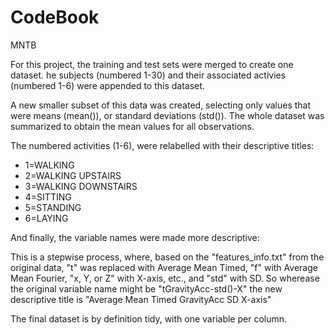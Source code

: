 # CodeBook
MNTB  

For this project, the training and test sets were merged to create one dataset. he subjects (numbered 1-30) and their associated activies (numbered 1-6) were appended to this dataset.

 A new smaller subset of this data was created, selecting only values that were means (mean()), or standard deviations (std()).  The whole dataset was summarized to obtain the mean values for all observations.
 
The numbered activities (1-6), were relabelled with their descriptive titles:

+ 1=WALKING
+ 2=WALKING UPSTAIRS
+ 3=WALKING DOWNSTAIRS
+ 4=SITTING
+ 5=STANDING
+ 6=LAYING

And finally, the variable names were made more descriptive:

This is a stepwise process, where, based on the "features_info.txt" from the original data, "t" was replaced with Average Mean Timed, "f" with Average Mean Fourier, "x, Y, or Z" with X-axis, etc., and "std" with SD.  So wherease the original variable name might be "tGravityAcc-std()-X" the new descriptive title is "Average Mean Timed GravityAcc SD X-axis"

The final dataset is by definition tidy, with one variable per column.


